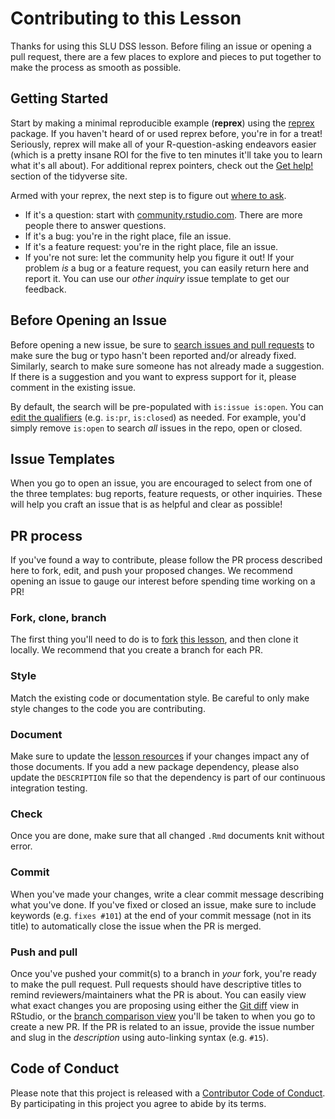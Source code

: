 # Contributing to this Lesson
Thanks for using this SLU DSS lesson. Before filing an issue or opening a pull
request, there are a few places to explore and pieces to put together to make
the process as smooth as possible.

## Getting Started
Start by making a minimal reproducible example (**reprex**) using the
[reprex](http://reprex.tidyverse.org/) package. If you haven't heard of or used
reprex before, you're in for a treat! Seriously, reprex will make all of your
R-question-asking endeavors easier (which is a pretty insane ROI for the five to
ten minutes it'll take you to learn what it's all about). For additional reprex
pointers, check out the [Get help!](https://www.tidyverse.org/help/) section of
the tidyverse site.

Armed with your reprex, the next step is to figure out [where to ask](https://www.tidyverse.org/help/#where-to-ask).

  * If it's a question: start with [community.rstudio.com](https://community.rstudio.com/).
    There are more people there to answer questions.  
  * If it's a bug: you're in the right place, file an issue.  
  * If it's a feature request: you're in the right place, file an issue.  
  * If you're not sure: let the community help you figure it out! If your
    problem _is_ a bug or a feature request, you can easily return here and
    report it. You can use our _other inquiry_ issue template to get our
    feedback.

## Before Opening an Issue
Before opening a new issue, be sure to [search issues and pull requests][issuesLink]
to make sure the bug or typo hasn't been reported and/or already fixed.
Similarly, search to make sure someone has not already made a suggestion. If
there is a suggestion and you want to express support for it, please comment
in the existing issue.

By default, the search will be pre-populated with `is:issue is:open`. You can
[edit the qualifiers](https://help.github.com/articles/searching-issues-and-pull-requests/)
(e.g. `is:pr`, `is:closed`) as needed. For example, you'd simply
remove `is:open` to search _all_ issues in the repo, open or closed.

## Issue Templates
When you go to open an issue, you are encouraged to select from one of the
three templates: bug reports, feature requests, or other inquiries. These will
help you craft an issue that is as helpful and clear as possible!

## PR process
If you've found a way to contribute, please follow the PR process described
here to fork, edit, and push your proposed changes. We recommend opening an
issue to gauge our interest before spending time working on a PR!

### Fork, clone, branch
The first thing you'll need to do is to [fork](https://help.github.com/articles/fork-a-repo/)
[this lesson][repoLink], and then clone it locally.
We recommend that you create a branch for each PR.

### Style
Match the existing code or documentation style. Be careful to only make style changes
to the code you are contributing.

### Document
Make sure to update the [lesson resources](../resources/) if your changes impact
any of those documents. If you add a new package dependency, please also update
the `DESCRIPTION` file so that the dependency is part of our continuous integration
testing.

### Check
Once you are done, make sure that all changed `.Rmd` documents knit without error.

### Commit
When you've made your changes, write a clear commit message describing what
you've done. If you've fixed or closed an issue, make sure to include keywords
(e.g. `fixes #101`) at the end of your commit message (not in its
title) to automatically close the issue when the PR is merged.

### Push and pull
Once you've pushed your commit(s) to a branch in _your_ fork, you're ready to
make the pull request. Pull requests should have descriptive titles to remind
reviewers/maintainers what the PR is about. You can easily view what exact
changes you are proposing using either the [Git diff](http://r-pkgs.had.co.nz/git.html#git-status)
view in RStudio, or the [branch comparison view](https://help.github.com/articles/creating-a-pull-request/)
you'll be taken to when you go to create a new PR. If the PR is related to an
issue, provide the issue number and slug in the _description_ using
auto-linking syntax (e.g. `#15`).

## Code of Conduct
Please note that this project is released with a [Contributor Code of
Conduct](CODE_OF_CONDUCT.md). By participating in this project you agree to
abide by its terms.

[repoLink]: https://github.com/slu-dss/open-science-framework
[issuesLink]: https://github.com/slu-dss/open-science-framework/issues
